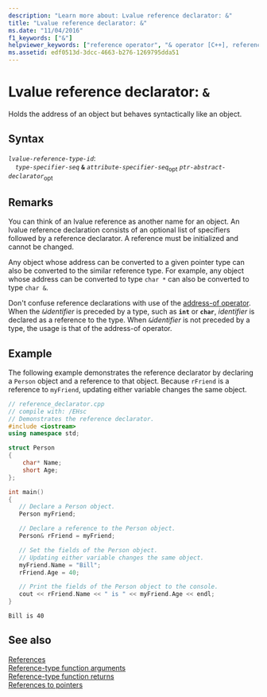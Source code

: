 ```yaml
---
description: "Learn more about: Lvalue reference declarator: &"
title: "Lvalue reference declarator: &"
ms.date: "11/04/2016"
f1_keywords: ["&"]
helpviewer_keywords: ["reference operator", "& operator [C++], reference operator"]
ms.assetid: edf0513d-3dcc-4663-b276-1269795dda51
---
```

# Lvalue reference declarator: `&`

Holds the address of an object but behaves syntactically like an object.

## Syntax

*`lvalue-reference-type-id`*:\
&emsp;*`type-specifier-seq`* **`&`** *`attribute-specifier-seq`*<sub>opt</sub> *`ptr-abstract-declarator`*<sub>opt</sub>

## Remarks

You can think of an lvalue reference as another name for an object. An lvalue reference declaration consists of an optional list of specifiers followed by a reference declarator. A reference must be initialized and cannot be changed.

Any object whose address can be converted to a given pointer type can also be converted to the similar reference type. For example, any object whose address can be converted to type `char *` can also be converted to type `char &`.

Don't confuse reference declarations with use of the [address-of operator](../cpp/address-of-operator-amp.md). When the `&`*identifier* is preceded by a type, such as **`int`** or **`char`**, *identifier* is declared as a reference to the type. When `&`*identifier* is not preceded by a type, the usage is that of the address-of operator.

## Example

The following example demonstrates the reference declarator by declaring a `Person` object and a reference to that object. Because `rFriend` is a reference to `myFriend`, updating either variable changes the same object.

```cpp
// reference_declarator.cpp
// compile with: /EHsc
// Demonstrates the reference declarator.
#include <iostream>
using namespace std;

struct Person
{
    char* Name;
    short Age;
};

int main()
{
   // Declare a Person object.
   Person myFriend;

   // Declare a reference to the Person object.
   Person& rFriend = myFriend;

   // Set the fields of the Person object.
   // Updating either variable changes the same object.
   myFriend.Name = "Bill";
   rFriend.Age = 40;

   // Print the fields of the Person object to the console.
   cout << rFriend.Name << " is " << myFriend.Age << endl;
}
```

```Output
Bill is 40
```

## See also

[References](../cpp/references-cpp.md)\
[Reference-type function arguments](../cpp/reference-type-function-arguments.md)\
[Reference-type function returns](../cpp/reference-type-function-returns.md)\
[References to pointers](../cpp/references-to-pointers.md)
